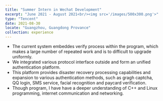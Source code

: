 ```yaml
---
title: "Summer Intern in Wechat Development"
excerpt: "June 2021 - August 2021<br/><img src='/images/500x300.png'>"
type: "Tencent"
date: 2021-08-30
locate: "Guangzhou, Guangdong Provance"
collection: experience
---
```



  - The current system embeddes verify process within the program, which makes a large number of repeated work and is to difficult to upgrade uniformly. 
  - We integrated various protocol interface outside and form an unified authentication platform.
  - This platform provides disaster recovery processing capabilities and expansion to various authentication methods, such as gragh captcha, QQ login, SMS service, facial recognition and paycard verification.
  - Though program, I have have a deeper understanding of C++ and Linux programming, internet communication and networking.
